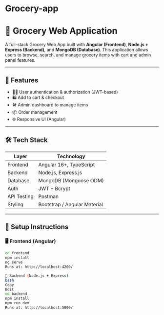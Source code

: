 # Grocery-app
# 🛒 Grocery Web Application

A full-stack Grocery Web App built with **Angular (Frontend)**, **Node.js + Express (Backend)**, and **MongoDB (Database)**. This application allows users to browse, search, and manage grocery items with cart and admin panel features.

---

## 📌 Features

- 🧑‍💼 User authentication & authorization (JWT-based)
- 🛍️ Add to cart & checkout
- 🛠️ Admin dashboard to manage items
- 📦 Order management
- 🌐 Responsive UI (Angular)

---

## 🛠️ Tech Stack

| Layer         | Technology                |
|---------------|---------------------------|
| Frontend      | Angular 16+, TypeScript   |
| Backend       | Node.js, Express.js       |
| Database      | MongoDB (Mongoose ODM)    |
| Auth          | JWT + Bcrypt              |
| API Testing   | Postman                   |
| Styling       | Bootstrap / Angular Material |

---

## 🚀 Setup Instructions

### 🖥️ Frontend (Angular)

```bash
cd frontend
npm install
ng serve
Runs at: http://localhost:4200/

🔧 Backend (Node.js + Express)
bash
Copy
Edit
cd backend
npm install
npm run dev
Runs at: http://localhost:5000/
